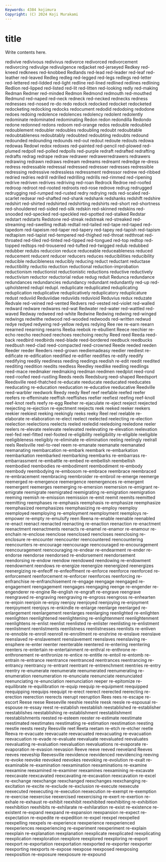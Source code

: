 ```yaml
---
Keywords: 4384 kojimura
Copyright: (C) 2024 Koji Murakami
---
```


# title

Write contents here.



redivive redivivous redivivus redivorce redivorced redivorcement redivorcing redivulge redivulgence redjacket
red-jerseyed Redkey red-kneed redknees red-knobbed Redlands red-lead red-leader red-leaf red-leather
red-leaved Redleg redleg red-legged red-legs redlegs red-letter red-lettered red-lidded red-light
redline red-lined redlined redlines redlining Redlion red-lipped red-listed red-lit red-litten
red-looking redly red-making Redman Redmer red-minded Redmon Redmond redmouth red-mouthed
Redmund red-naped red-neck redneck red-necked rednecks redness rednesses red-nosed re-do
redo redock redocked redocket redocketed redocketing redocking redocks redocument redodid
redodoing redodone redoes redoing redolence redolences redolency redolent redolently redominate
redominated redominating Redon redon redondilla Redondo redone redonned redons redoom
red-orange redos redouble redoubled redoublement redoubler redoubles redoubling redoubt redoubtable
redoubtableness redoubtably redoubted redoubting redoubts redound redounded redounding redounds red-out
redout redoute redouts redowa redowas Redowl redox redoxes red-painted red-pencil
red-plowed red-plumed redpoll red-polled redpolls red-purple redraft redrafted redrafting redrafts
redrag redrape redraw redrawer redrawerredrawers redrawers redrawing redrawn redraws redream
redreams redreamt redredge re-dress redress redressable redressal redressed redresser redresses
redressible redressing redressive redressless redressment redressor redrew red-ribbed redried redries
redrill redrilled redrilling redrills red-rimmed red-ripening redrive redriven redrives redriving
red-roan Redrock Redroe red-roofed redroop redroot red-rooted redroots red-rose redrove
redrug redrugged redrugging red-rumped red-rusted redry redrying reds red-scaled red-scarlet
redsear red-shafted red-shank redshank redshanks redshift redshire redshirt red-shirted redshirted
redshirting redshirts red-short red-shortness red-shouldered red-sided red-silk redskin red-skinned redskins
red-snooded red-specked red-speckled red-spotted red-stalked Redstar redstart redstarts Redstone red-streak
redstreak red-streaked red-streaming red-swelling redtab redtail red-tailed red-tape red-taped red-tapedom
red-tapeism red-taper red-tapery red-tapey red-tapish red-tapism redtapism red-tapist red-tempered red-thighed
red-throat redthroat red-throated red-tiled red-tinted red-tipped red-tongued red-top redtop red-topped
redtops red-trousered red-tufted red-twigged redub redubbed redubber redubs reduccion reduce
reduceable reduceableness reduced reducement reducent reducer reducers reduces reducibilities reducibility
reducible reducibleness reducibly reducing reduct reductant reductase reductibility reductio reduction
reductional reduction-improbation reductionism reductionist reductionistic reductions reductive reductively reductivism reductor
reductorial redue redug reduit Redunca redundance redundances redundancies redundancy redundant
redundantly red-up red-upholstered redupl redupl. reduplicate reduplicated reduplicating reduplication reduplicative
reduplicatively reduplicatory reduplicature redust reduviid Reduviidae reduviids reduvioid Reduvius redux
reduzate Redvale red-veined red-vented Redvers red-vested red-violet red-walled redward redware
redwares red-wat Redwater red-water red-wattled red-waved Redway redweed red-white Redwine
Redwing redwing red-winged redwings redwithe redwood red-wooded redwoods red-written redwud
redye redyed redyeing red-yellow redyes redying Ree ree re-earn reearn
reearned reearning reearns Reeba reebok re-ebullient Reece reechier re-echo reecho
reechoed reechoes reechoing reechy Reed reed Reeda reed-back reedbird reedbirds
reed-blade reed-bordered reedbuck reedbucks reedbush reed-clad reed-compacted reed-crowned Reede reeded
reeden Reeder reeder Reeders reed-grown reediemadeasy reedier reediest re-edificate re-edification
reedified re-edifier reedifies re-edify reedify reedifying reedily reediness reeding reedings
reedish re-edit reedit reedited reediting reedition reedits reedless Reedley reedlike
reedling reedlings reed-mace reedmaker reedmaking reedman reedmen reedplot reed-rond reed-roofed
reed-rustling Reeds reeds Reedsburg reed-shaped Reedsport Reedsville reed-thatched re-educate reeducate
reeducated reeducates reeducating re-education reeducation re-educative reeducative Reedville reed-warbler reedwork
Reedy reedy Reef reef reefable reefed reefer reefers re-effeminate reeffish
reeffishes reefier reefiest reefing reef-knoll reef-knot reefs reefy re-egg Reeher
re-ejaculate re-eject reeject reejected reejecting re-ejection re-ejectment reejects reek reeked
reeker reekers reekier reekiest reeking reekingly reeks reeky Reel reel
reelable re-elaborate re-elaboration re-elect reelect reelected reelecting re-election reelection reelections
reelects reeled reeledid reeledoing reeledone reeler reelers re-elevate reelevate reelevated
reelevating re-elevation reelevation reel-fed reel-fitted reel-footed re-eligibility reeligibility re-eligible reeligible
reeligibleness reeligibly re-eliminate re-elimination reeling reelingly reelrall reels Reelsville reel-to-reel
reem re-emanate reemanate reemanated reemanating reembarcation re-embark reembark re-embarkation reembarkation
reembarked reembarking reembarks re-embarrass re-embarrassment re-embattle re-embed re-embellish reembellish reembodied
reembodies re-embodiment reembodiment re-embody reembody reembodying re-embosom re-embrace reembrace reembraced
re-embracement reembracing reembroider re-embroil re-emerge reemerge reemerged re-emergence reemergence reemergences
re-emergent reemergent reemerges reemerging re-emersion reemersion re-emigrant re-emigrate reemigrate reemigrated
reemigrating re-emigration reemigration reeming reemish re-emission reemission re-emit reemit reemits
reemitted reemitting reemphases re-emphasis reemphasis re-emphasize reemphasize reemphasized reemphasizes reemphasizing
re-employ reemploy reemployed reemploying re-employment reemployment reemploys re-empower re-empty re-emulsify
reen Reena re-enable reenable reenabled re-enact reenact reenacted reenacting re-enaction
reenaction re-enactment reenactment reenactments reenacts re-enamel re-enamor re-enamour re-enchain re-enclose
reenclose reenclosed reencloses reenclosing re-enclosure re-encounter reencounter reencountered reencountering reencounters
re-encourage reencourage reencouraged re-encouragement reencouragement reencouraging re-endear re-endearment re-ender re-endorse
reendorse reendorsed re-endorsement reendorsement reendorsing re-endow reendow reendowed reendowing re-endowment
reendowment reendows re-energize reenergize reenergized reenergizes reenergizing re-enfeoff re-enfeoffment re-enforce
reenforce reenforced re-enforcement reenforcement re-enforcer reenforces reenforcing re-enfranchise re-enfranchisement re-engage
reengage reengaged re-engagement reengagement reengages reengaging reenge re-engender re-engenderer re-engine
Re-english re-engraft re-engrave reengrave reengraved re-engraving reengraving re-engross reengross re-enhearten
re-enjoin reenjoin re-enjoy reenjoy reenjoyed reenjoying re-enjoyment reenjoyment reenjoys re-enkindle
re-enlarge reenlarge reenlarged re-enlargement reenlargement reenlarges reenlarging reenlighted re-enlighten reenlighten
reenlightened reenlightening re-enlightenment reenlightenment reenlightens re-enlist reenlist reenlisted re-enlister reenlisting
re-enlistment reenlistment reenlistments reenlistness reenlistnesses reenlists re-enliven re-ennoble re-enroll reenroll
re-enrollment re-enshrine re-enslave reenslave reenslaved re-enslavement reenslavement reenslaves reenslaving re-ensphere
re-enter reenter reenterable reentered re-entering reentering reenters re-entertain re-entertainment re-enthral
re-enthrone re-enthronement re-enthronize re-entice re-entitle re-entoil re-entomb re-entrain re-entrance reentrance
reentranced reentrances reentrancing re-entrancy reentrancy re-entrant reentrant re-entrenchment reentries re-entry
reentry re-enumerate reenumerate reenumerated reenumerating re-enumeration reenumeration re-enunciate reenunciate reenunciated
reenunciating re-enunciation reenunciation reeper re-epitomize re-equilibrate re-equilibration re-equip reequip re-equipment
reequipped reequipping reequips reequipt re-erect reerect reerected reerecting re-erection reerection
reerects reerupt reeruption Rees rees re-escape re-escort Reese reese Reeseville
reeshie reeshle reesk reesle re-espousal re-espouse re-essay reest re-establish reestablish
reestablished re-establisher reestablishes reestablishing re-establishment reestablishment reestablishments reested re-esteem reester
re-estimate reestimate reestimated reestimates reestimating re-estimation reestimation reesting reestle reests
reesty Reesville reet Reeta reetam re-etch re-etcher reetle Reeva re-evacuate
reevacuate reevacuated reevacuating re-evacuation reevacuation re-evade re-evaluate reevaluate reevaluated reevaluates
reevaluating re-evaluation reevaluation reevaluations re-evaporate re-evaporation re-evasion reevasion Reeve reeve
reeved reeveland Reeves reeves reeveship Reevesville reevidence reevidenced reevidencing reeving
re-evoke reevoke reevoked reevokes reevoking re-evolution re-exalt re-examinable re-examination reexamination
reexaminations re-examine reexamine reexamined re-examiner reexamines reexamining re-excavate reexcavate reexcavated
reexcavating re-excavation reexcavation re-excel re-exchange reexchange reexchanged reexchanges reexchanging re-excitation
re-excite re-exclude re-exclusion re-execute reexecute reexecuted reexecuting re-execution reexecution re-exempt
re-exemption re-exercise reexercise reexercised reexercising re-exert re-exertion re-exhale re-exhaust re-exhibit
reexhibit reexhibited reexhibiting re-exhibition reexhibition reexhibits re-exhilarate re-exhilaration re-exist re-existence
re-existent re-expand reexpand re-expansion reexpansion re-expect re-expectation re-expedite re-expedition re-expel
reexpel reexpelled reexpelling reexpels re-experience reexperience reexperienced reexperiences reexperiencing re-experiment
reexperiment re-explain reexplain re-explanation reexplanation reexplicate reexplicated reexplicating reexplication reexploration
reexplore reexplored reexploring re-export reexport re-exportation reexportation reexported re-exporter reexporter
reexporting reexports re-expose reexpose reexposed reexposing reexposition re-exposure reexposure re-expound
